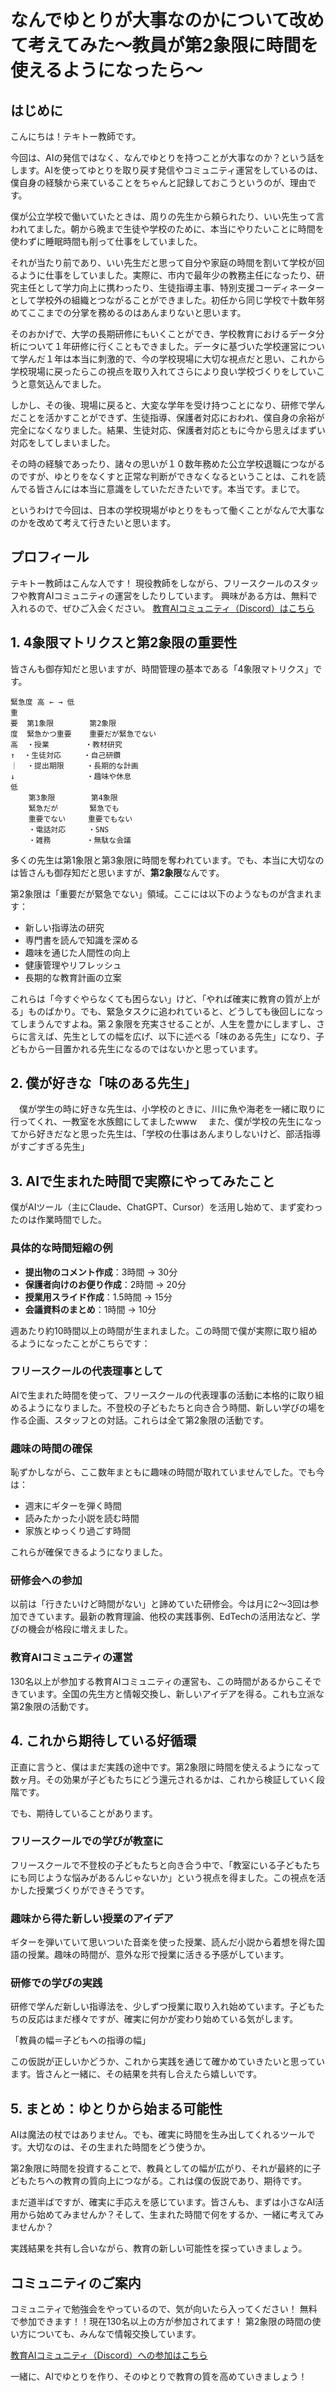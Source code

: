 # なんでゆとりが大事なのかについて改めて考えてみた〜教員が第2象限に時間を使えるようになったら〜

## はじめに

こんにちは！テキトー教師です。

今回は、AIの発信ではなく、なんでゆとりを持つことが大事なのか？という話をします。AIを使ってゆとりを取り戻す発信やコミュニティ運営をしているのは、僕自身の経験から来ていることをちゃんと記録しておこうというのが、理由です。

僕が公立学校で働いていたときは、周りの先生から頼られたり、いい先生って言われてました。朝から晩まで生徒や学校のために、本当にやりたいことに時間を使わずに睡眠時間も削って仕事をしていました。

それが当たり前であり、いい先生だと思って自分や家庭の時間を割いて学校が回るように仕事をしていました。実際に、市内で最年少の教務主任になったり、研究主任として学力向上に携わったり、生徒指導主事、特別支援コーディネーターとして学校外の組織とつながることができました。初任から同じ学校で十数年努めてここまでの分掌を務めるのはあんまりないと思います。

そのおかげで、大学の長期研修にもいくことができ、学校教育におけるデータ分析について１年研修に行くこともできました。データに基づいた学校運営について学んだ１年は本当に刺激的で、今の学校現場に大切な視点だと思い、これから学校現場に戻ったらこの視点を取り入れてさらにより良い学校づくりをしていこうと意気込んでました。

しかし、その後、現場に戻ると、大変な学年を受け持つことになり、研修で学んだことを活かすことができず、生徒指導、保護者対応におわれ、僕自身の余裕が完全になくなりました。結果、生徒対応、保護者対応ともに今から思えばまずい対応をしてしまいました。

その時の経験であったり、諸々の思いが１０数年務めた公立学校退職につながるのですが、ゆとりをなくすと正常な判断ができなくなるということは、これを読んでる皆さんには本当に意識をしていただきたいです。本当です。まじで。

というわけで今回は、日本の学校現場がゆとりをもって働くことがなんで大事なのかを改めて考えて行きたいと思います。


## プロフィール

テキトー教師はこんな人です！
現役教師をしながら、フリースクールのスタッフや教育AIコミュニティの運営をしたりしています。
興味がある方は、無料で入れるので、ぜひご入会ください。
[教育AIコミュニティ（Discord）はこちら](https://discord.gg/your-link)

## 1. 4象限マトリクスと第2象限の重要性

皆さんも御存知だと思いますが、時間管理の基本である「4象限マトリクス」です。

```
緊急度 高 ← → 低
重
要  第1象限        第2象限
度  緊急かつ重要    重要だが緊急でない
高  ・授業        ・教材研究
↑  ・生徒対応     ・自己研鑽
｜  ・提出期限     ・長期的な計画
↓                ・趣味や休息
低
    第3象限        第4象限
    緊急だが       緊急でも
    重要でない     重要でもない
    ・電話対応     ・SNS
    ・雑務        ・無駄な会議
```

多くの先生は第1象限と第3象限に時間を奪われています。でも、本当に大切なのは皆さんも御存知だと思いますが、**第2象限**なんです。

第2象限は「重要だが緊急でない」領域。ここには以下のようなものが含まれます：

- 新しい指導法の研究
- 専門書を読んで知識を深める
- 趣味を通じた人間性の向上
- 健康管理やリフレッシュ
- 長期的な教育計画の立案

これらは「今すぐやらなくても困らない」けど、「やれば確実に教育の質が上がる」ものばかり。でも、緊急タスクに追われていると、どうしても後回しになってしまうんですよね。第２象限を充実させることが、人生を豊かにしますし、さらに言えば、先生としての幅を広げ、以下に述べる「味のある先生」になり、子どもから一目置かれる先生になるのではないかと思っています。

## 2. 僕が好きな「味のある先生」
　僕が学生の時に好きな先生は、小学校のときに、川に魚や海老を一緒に取りに行ってくれ、一教室を水族館にしてましたwww
　また、僕が学校の先生になってから好きだなと思った先生は、「学校の仕事はあんまりしないけど、部活指導がすごすぎる先生」


## 3. AIで生まれた時間で実際にやってみたこと

僕がAIツール（主にClaude、ChatGPT、Cursor）を活用し始めて、まず変わったのは作業時間でした。

### 具体的な時間短縮の例

- **提出物のコメント作成**：3時間 → 30分
- **保護者向けのお便り作成**：2時間 → 20分
- **授業用スライド作成**：1.5時間 → 15分
- **会議資料のまとめ**：1時間 → 10分

週あたり約10時間以上の時間が生まれました。この時間で僕が実際に取り組めるようになったことがこちらです：

### フリースクールの代表理事として

AIで生まれた時間を使って、フリースクールの代表理事の活動に本格的に取り組めるようになりました。不登校の子どもたちと向き合う時間、新しい学びの場を作る企画、スタッフとの対話。これらは全て第2象限の活動です。

### 趣味の時間の確保

恥ずかしながら、ここ数年まともに趣味の時間が取れていませんでした。でも今は：
- 週末にギターを弾く時間
- 読みたかった小説を読む時間
- 家族とゆっくり過ごす時間

これらが確保できるようになりました。

### 研修会への参加

以前は「行きたいけど時間がない」と諦めていた研修会。今は月に2〜3回は参加できています。最新の教育理論、他校の実践事例、EdTechの活用法など、学びの機会が格段に増えました。

### 教育AIコミュニティの運営

130名以上が参加する教育AIコミュニティの運営も、この時間があるからこそできています。全国の先生方と情報交換し、新しいアイデアを得る。これも立派な第2象限の活動です。

## 4. これから期待している好循環

正直に言うと、僕はまだ実践の途中です。第2象限に時間を使えるようになって数ヶ月。その効果が子どもたちにどう還元されるかは、これから検証していく段階です。

でも、期待していることがあります。

### フリースクールでの学びが教室に

フリースクールで不登校の子どもたちと向き合う中で、「教室にいる子どもたちにも同じような悩みがあるんじゃないか」という視点を得ました。この視点を活かした授業づくりができそうです。

### 趣味から得た新しい授業のアイデア

ギターを弾いていて思いついた音楽を使った授業、読んだ小説から着想を得た国語の授業。趣味の時間が、意外な形で授業に活きる予感がしています。

### 研修での学びの実践

研修で学んだ新しい指導法を、少しずつ授業に取り入れ始めています。子どもたちの反応はまだ様々ですが、確実に何かが変わり始めている気がします。

「教員の幅＝子どもへの指導の幅」

この仮説が正しいかどうか、これから実践を通じて確かめていきたいと思っています。皆さんと一緒に、その結果を共有し合えたら嬉しいです。

## 5. まとめ：ゆとりから始まる可能性

AIは魔法の杖ではありません。でも、確実に時間を生み出してくれるツールです。大切なのは、その生まれた時間をどう使うか。

第2象限に時間を投資することで、教員としての幅が広がり、それが最終的に子どもたちへの教育の質向上につながる。これは僕の仮説であり、期待です。

まだ道半ばですが、確実に手応えを感じています。皆さんも、まずは小さなAI活用から始めてみませんか？そして、生まれた時間で何をするか、一緒に考えてみませんか？

実践結果を共有し合いながら、教育の新しい可能性を探っていきましょう。

## コミュニティのご案内

コミュニティで勉強会をやっているので、気が向いたら入ってください！
無料で参加できます！！現在130名以上の方が参加されてます！
第2象限の時間の使い方についても、みんなで情報交換しています。

[教育AIコミュニティ（Discord）への参加はこちら](https://discord.gg/your-link)

一緒に、AIでゆとりを作り、そのゆとりで教育の質を高めていきましょう！